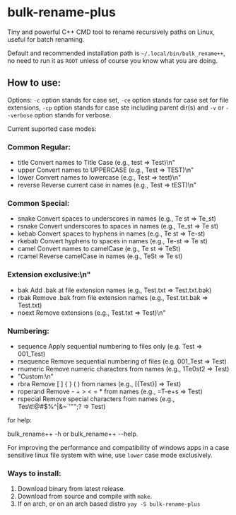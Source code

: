 # bulk-rename-plus
Tiny and powerful C++ CMD tool to rename recursively paths on Linux, useful for batch renaming.

Default and recommended installation path is `~/.local/bin/bulk_rename++`, no need to run it as `ROOT` unless of course you know what you are doing.

## How to use:

Options: `-c` option stands for case set, `-ce` option stands for case set for file extensions, `-cp` option stands for case ste including parent dir(s) and `-v` or `--verbose` option stands for verbose.

Current suported case modes: 

### Common Regular:
- title      Convert names to Title Case (e.g., test => Test)\n"
- upper      Convert names to UPPERCASE (e.g., Test => TEST)\n"
- lower      Convert names to lowercase (e.g., Test => test)\n"
- reverse    Reverse current case in names (e.g., Test => tEST)\n"
### Common Special:
- snake      Convert spaces to underscores in names (e.g., Te st => Te_st)
- rsnake     Convert underscores to spaces in names (e.g., Te_st => Te st)
- kebab      Convert spaces to hyphens in names (e.g., Te st => Te-st)
- rkebab     Convert hyphens to spaces in names (e.g., Te-st => Te st)
- camel      Convert names to camelCase (e.g., Te st => TeSt)
- rcamel     Reverse camelCase in names (e.g., TeSt => Te st)
### Extension exclusive:\n"
- bak        Add .bak at file extension names (e.g., Test.txt => Test.txt.bak)
- rbak       Remove .bak from file extension names (e.g., Test.txt.bak => Test.txt)
- noext      Remove extensions (e.g., Test.txt => Test)\n"
### Numbering:
- sequence   Apply sequential numbering to files only (e.g. Test => 001_Test)
- rsequence  Remove sequential numbering of files (e.g. 001_Test => Test)
- rnumeric   Remove numeric characters from names (e.g., 1Te0st2 => Test)
- "Custom:\n"
- rbra       Remove [ ] { } ( ) from names (e.g., [{Test}] => Test)
- roperand   Remove - + > < = * from names (e.g., =T-e+s<t> => Test)
- rspecial   Remove special characters from names (e.g., Tes\t!@#$%^|&~`'\"\";? => Test)

for help:

bulk_rename++ -h or bulk_rename++ --help.

For improving the performance and compatibility of windows apps in a case sensitive linux file system with wine, use `lower` case mode exclusively.

### Ways to install:

1. Download binary from latest release.
2. Download from source and compile with `make`.
3. If on arch, or on an arch based distro `yay -S bulk-rename-plus`




